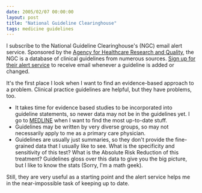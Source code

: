 ```yaml
---
date: 2005/02/07 00:00:00
layout: post
title: "National Guideline Clearinghouse"
tags: medicine guidelines
---
```


I subscribe to the National Guideline Clearinghouse's (NGC) email alert service. Sponsored by the [Agency for Healthcare Research and Quality](http://www.ahrq.gov/), the NGC is a database of clinical guidelines from numerous sources. [Sign up for their alert service](http://www.guideline.gov/whatsnew/subscription.aspx) to receive email whenever a guideline is added or changed.

It's the first place I look when I want to find an evidence-based approach to a problem. Clinical practice guidelines are helpful, but they have problems, too.

- It takes time for evidence based studies to be incorporated into guideline statements, so newer data may not be in the guidelines yet. I go to [MEDLINE](http://www.ncbi.nlm.nih.gov/entrez/query.fcgi) when I want to find the most up-to-date stuff.
- Guidelines may be written by very diverse groups, so may not necessarily apply to me as a primary care physician.
- Guidelines are usually just summaries, so they don't provide the fine-grained data that I usually like to see. What is the specificity and sensitivity of this test? What is the Absolute Risk Reduction of this treatment? Guidelines gloss over this data to give you the big picture, but I like to know the stats (Sorry, I'm a math geek).

Still, they are very useful as a starting point and the alert service helps me in the near-impossible task of keeping up to date.
